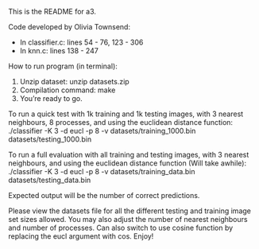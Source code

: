 This is the README for a3.

Code developed by Olivia Townsend:

- In classifier.c: lines 54 - 76, 123 - 306
- In knn.c: lines 138 - 247

How to run program (in terminal):
1. Unzip dataset: unzip datasets.zip
2. Compilation command: make
3. You’re ready to go.

To run a quick test with 1k training and 1k testing images, with 3 nearest neighbours, 8 processes, and using the euclidean distance function: 
./classifier -K 3 -d eucl -p 8 -v datasets/training_1000.bin datasets/testing_1000.bin

To run a full evaluation with all training and testing images, with 3 nearest neighbours, and using the euclidean distance function (Will take awhile): 
./classifier -K 3 -d eucl -p 8 -v datasets/training_data.bin datasets/testing_data.bin

Expected output will be the number of correct predictions. 

Please view the datasets file for all the different testing and training image set sizes allowed. You may also adjust the number of nearest neighbours and number of processes. Can also switch to use cosine function by replacing the eucl argument with cos. Enjoy!
